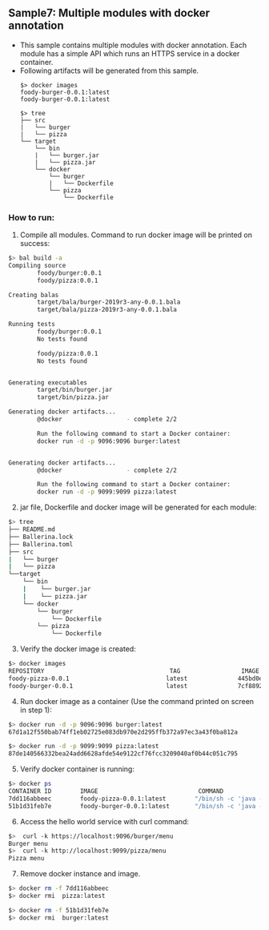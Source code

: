 ## Sample7: Multiple modules with docker annotation

- This sample contains multiple modules with docker annotation. Each module has a simple API which runs an HTTPS service in a docker container.
- Following artifacts will be generated from this sample.
    ``` 
    $> docker images
    foody-burger-0.0.1:latest 
    foody-burger-0.0.1:latest
    
    $> tree
    ├── src
    |   └── burger
    |   └── pizza
    └── target
        └── bin
        |   └── burger.jar
        |   └── pizza.jar
        └── docker
            └── burger
            |   └── Dockerfile
            └── pizza
                └── Dockerfile
    ```
### How to run:
1. Compile all modules. Command to run docker image will be printed on success:
```bash
$> bal build -a
Compiling source
        foody/burger:0.0.1
        foody/pizza:0.0.1

Creating balas
        target/bala/burger-2019r3-any-0.0.1.bala
        target/bala/pizza-2019r3-any-0.0.1.bala

Running tests
        foody/burger:0.0.1
        No tests found

        foody/pizza:0.0.1
        No tests found


Generating executables
        target/bin/burger.jar
        target/bin/pizza.jar

Generating docker artifacts...
        @docker                  - complete 2/2 

        Run the following command to start a Docker container:
        docker run -d -p 9096:9096 burger:latest


Generating docker artifacts...
        @docker                  - complete 2/2 

        Run the following command to start a Docker container:
        docker run -d -p 9099:9099 pizza:latest
```

2. jar file, Dockerfile and docker image will be generated for each module: 
```bash
$> tree
├── README.md
├── Ballerina.lock
├── Ballerina.toml
├── src
|   └── burger
|   └── pizza
└──target
    └── bin
    |    └── burger.jar
    |    └── pizza.jar
    └── docker
        └── burger
            └── Dockerfile
        └── pizza
            └── Dockerfile

```
3. Verify the docker image is created:
```bash
$> docker images
REPOSITORY                                   TAG                 IMAGE ID            CREATED              SIZE
foody-pizza-0.0.1                           latest              445bd0e52a19        About a minute ago   112MB
foody-burger-0.0.1                          latest              7cf8892ad733        2 minutes ago        112MB
```

4. Run docker image as a container (Use the command printed on screen in step 1):
```bash
$> docker run -d -p 9096:9096 burger:latest
67d1a12f550bab74ff1eb02725e083db970e2d295ffb372a97ec3a43f0ba812a

$> docker run -d -p 9099:9099 pizza:latest
87de140566332bea24add6628afde54e9122cf76fcc3209040af0b44c051c795
```

5. Verify docker container is running:
```bash
$> docker ps
CONTAINER ID        IMAGE                            COMMAND                  CREATED             STATUS              PORTS                    NAMES
7dd116abbeec        foody-pizza-0.0.1:latest        "/bin/sh -c 'java -j…"   5 seconds ago       Up 3 seconds        0.0.0.0:9099->9099/tcp   angry_cartwright
51b1d31feb7e        foody-burger-0.0.1:latest       "/bin/sh -c 'java -j…"   58 seconds ago      Up 57 seconds       0.0.0.0:9096->9096/tcp   interesting_easley
```

6. Access the hello world service with curl command:
```bash
$>  curl -k https://localhost:9096/burger/menu
Burger menu
$>  curl -k http://localhost:9099/pizza/menu
Pizza menu
```

7. Remove docker instance and image.
```bash
$> docker rm -f 7dd116abbeec
$> docker rmi  pizza:latest

$> docker rm -f 51b1d31feb7e
$> docker rmi  burger:latest

```
